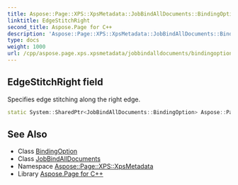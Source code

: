 ```yaml
---
title: Aspose::Page::XPS::XpsMetadata::JobBindAllDocuments::BindingOption::EdgeStitchRight field
linktitle: EdgeStitchRight
second_title: Aspose.Page for C++
description: 'Aspose::Page::XPS::XpsMetadata::JobBindAllDocuments::BindingOption::EdgeStitchRight field. Specifies edge stitching along the right edge in C++.'
type: docs
weight: 1000
url: /cpp/aspose.page.xps.xpsmetadata/jobbindalldocuments/bindingoption/edgestitchright/
---
```

## EdgeStitchRight field


Specifies edge stitching along the right edge.

```cpp
static System::SharedPtr<JobBindAllDocuments::BindingOption> Aspose::Page::XPS::XpsMetadata::JobBindAllDocuments::BindingOption::EdgeStitchRight
```

## See Also

* Class [BindingOption](../)
* Class [JobBindAllDocuments](../../)
* Namespace [Aspose::Page::XPS::XpsMetadata](../../../)
* Library [Aspose.Page for C++](../../../../)

